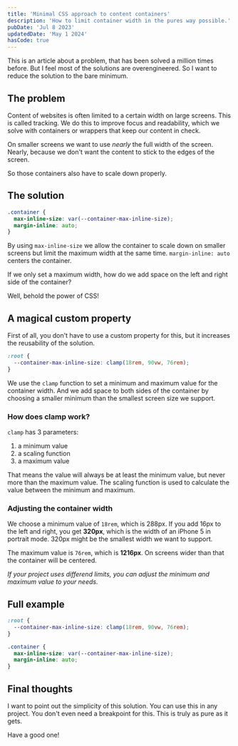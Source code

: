 ```yaml
---
title: 'Minimal CSS approach to content containers'
description: 'How to limit container width in the pures way possible.'
pubDate: 'Jul 8 2023'
updatedDate: 'May 1 2024'
hasCode: true
---
```


This is an article about a problem, that has been solved a million times before.
But I feel most of the solutions are overengineered.
So I want to reduce the solution to the bare minimum.

## The problem

Content of websites is often limited to a certain width on large screens. This is called tracking.
We do this to improve focus and readability, which we solve with containers or wrappers that keep our content in check.

On smaller screens we want to use _nearly_ the full width of the screen.
Nearly, because we don't want the content to stick to the edges of the screen.

So those containers also have to scale down properly.

## The solution

```css
.container {
  max-inline-size: var(--container-max-inline-size);
  margin-inline: auto;
}
```

By using `max-inline-size` we allow the container to scale down on smaller screens but limit the maximum width at the same time. `margin-inline: auto` centers the container.

If we only set a maximum width, how do we add space on the left and right side of the container?

Well, behold the power of CSS!

## A magical custom property

First of all, you don't have to use a custom property for this, but it increases the reusability of the solution.

```css
:root {
  --container-max-inline-size: clamp(18rem, 90vw, 76rem);
}
```

We use the `clamp` function to set a minimum and maximum value for the container width.
And we add space to both sides of the container by choosing a smaller minimum than the smallest screen size we support.

### How does clamp work?

`clamp` has 3 parameters:

1. a minimum value
1. a scaling function
1. a maximum value

That means the value will always be at least the minimum value, but never more than the maximum value.
The scaling function is used to calculate the value between the minimum and maximum.

### Adjusting the container width

We choose a minimum value of `18rem`, which is 288px. If you add 16px to the left and right, you get **320px**, which is the width of an iPhone 5 in portrait mode. 320px might be the smallest width we want to support.

The maximum value is `76rem`, which is **1216px**. On screens wider than that the container will be centered.

_If your project uses differend limits, you can adjust the minimum and maximum value to your needs._

## Full example

```css
:root {
  --container-max-inline-size: clamp(18rem, 90vw, 76rem);
}

.container {
  max-inline-size: var(--container-max-inline-size);
  margin-inline: auto;
}
```

## Final thoughts

I want to point out the simplicity of this solution.
You can use this in any project.
You don't even need a breakpoint for this.
This is truly as pure as it gets.

Have a good one!
